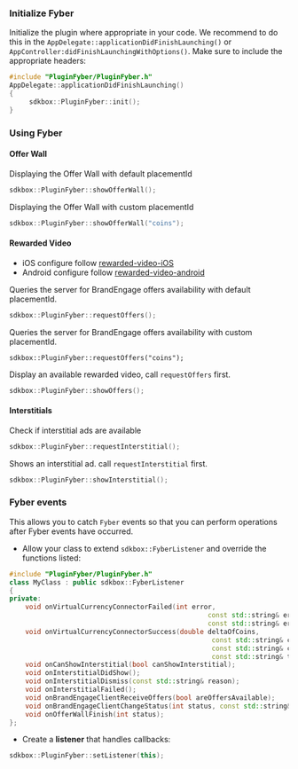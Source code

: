 ### Initialize Fyber
Initialize the plugin where appropriate in your code. We recommend to do this in the
`AppDelegate::applicationDidFinishLaunching()` or `AppController:didFinishLaunchingWithOptions()`.
Make sure to include the appropriate headers:

```cpp
#include "PluginFyber/PluginFyber.h"
AppDelegate::applicationDidFinishLaunching()
{
     sdkbox::PluginFyber::init();
}
```

### Using Fyber
#### Offer Wall
Displaying the Offer Wall with default placementId
```cpp
sdkbox::PluginFyber::showOfferWall();
```

Displaying the Offer Wall with custom placementId
```cpp
sdkbox::PluginFyber::showOfferWall("coins");
```

#### Rewarded Video
- iOS configure follow [rewarded-video-iOS](http://developer.fyber.com/content/ios/rewarded-video/introduction/existing-integration/)
- Android configure follow [rewarded-video-android](http://developer.fyber.com/content/android/rewarded-video/)

Queries the server for BrandEngage offers availability with default placementId.
```cpp
sdkbox::PluginFyber::requestOffers();
```

Queries the server for BrandEngage offers availability with custom placementId.
```
sdkbox::PluginFyber::requestOffers("coins");
```

Display an available rewarded video, call `requestOffers` first.
```cpp
sdkbox::PluginFyber::showOffers();
```

#### Interstitials
Check if interstitial ads are available
```cpp
sdkbox::PluginFyber::requestInterstitial();
```

Shows an interstitial ad. call `requestInterstitial` first.
```cpp
sdkbox::PluginFyber::showInterstitial();
```

### Fyber events
This allows you to catch `Fyber` events so that you can perform operations after Fyber events have occurred.

* Allow your class to extend `sdkbox::FyberListener` and override the functions listed:
```cpp
#include "PluginFyber/PluginFyber.h"
class MyClass : public sdkbox::FyberListener
{
private:
	void onVirtualCurrencyConnectorFailed(int error,
	                                              const std::string& errorCode,
	                                              const std::string& errorMsg);
	void onVirtualCurrencyConnectorSuccess(double deltaOfCoins,
	                                               const std::string& currencyId,
	                                               const std::string& currencyName,
	                                               const std::string& transactionId);
	void onCanShowInterstitial(bool canShowInterstitial);
	void onInterstitialDidShow();
	void onInterstitialDismiss(const std::string& reason);
	void onInterstitialFailed();
	void onBrandEngageClientReceiveOffers(bool areOffersAvailable);
	void onBrandEngageClientChangeStatus(int status, const std::string& msg);
	void onOfferWallFinish(int status);
};
```

* Create a __listener__ that handles callbacks:
```cpp
sdkbox::PluginFyber::setListener(this);
```
